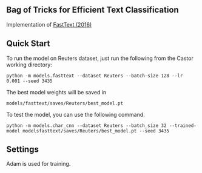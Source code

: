 ## Bag of Tricks for Efficient Text Classification

Implementation of [FastText (2016)](https://arxiv.org/pdf/1607.01759.pdf)

## Quick Start

To run the model on Reuters dataset, just run the following from the Castor working directory:

```
python -m models.fasttext --dataset Reuters --batch-size 128 --lr 0.001 --seed 3435
```

The best model weights will be saved in

```
models/fasttext/saves/Reuters/best_model.pt
```

To test the model, you can use the following command.

```
python -m models.char_cnn --dataset Reuters --batch_size 32 --trained-model modelsfasttext/saves/Reuters/best_model.pt --seed 3435
```

## Settings

Adam is used for training.
